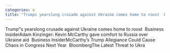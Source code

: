 ```yaml
---
categories: e
title: "Trumps yearslong crusade against Ukraine comes home to roost  Business Insider"
---
```

Trump"s yearslong crusade against Ukraine comes home to roost&nbsp;&nbsp;Business InsiderAdam Kinzinger: Kevin McCarthy gave comfort to Russia over Ukraine aid&nbsp;&nbsp;Business InsiderMcCarthy’s Trump Allegiance Could Cause Chaos in Congress Next Year&nbsp;&nbsp;BloombergThe Latest Threat to Ukra